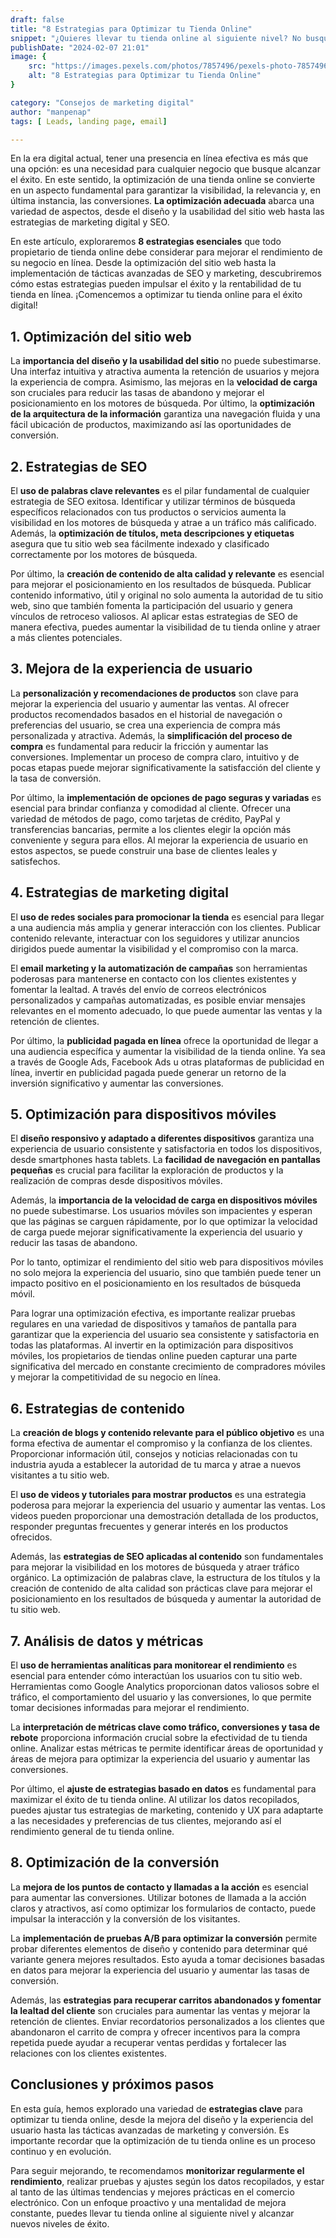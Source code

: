 ```yaml
---
draft: false
title: "8 Estrategias para Optimizar tu Tienda Online"
snippet: "¿Quieres llevar tu tienda online al siguiente nivel? No busques más. Nuestra guía detallada revela las mejores 8 estrategias para optimizar tu e-commerce y aumentar tus conversiones. ¡Empieza a optimizar hoy mismo!"
publishDate: "2024-02-07 21:01"
image: {
    src: "https://images.pexels.com/photos/7857496/pexels-photo-7857496.jpeg?auto=compress&cs=tinysrgb&w=1260&h=750&dpr=1",
    alt: "8 Estrategias para Optimizar tu Tienda Online"
}

category: "Consejos de marketing digital"
author: "manpenap"
tags: [ Leads, landing page, email]

---
```



En la era digital actual, tener una presencia en línea efectiva es más que una opción: es una necesidad para cualquier negocio que busque alcanzar el éxito. En este sentido, la optimización de una tienda online se convierte en un aspecto fundamental para garantizar la visibilidad, la relevancia y, en última instancia, las conversiones. **La optimización adecuada** abarca una variedad de aspectos, desde el diseño y la usabilidad del sitio web hasta las estrategias de marketing digital y SEO.

En este artículo, exploraremos **8 estrategias esenciales** que todo propietario de tienda online debe considerar para mejorar el rendimiento de su negocio en línea. Desde la optimización del sitio web hasta la implementación de tácticas avanzadas de SEO y marketing, descubriremos cómo estas estrategias pueden impulsar el éxito y la rentabilidad de tu tienda en línea. ¡Comencemos a optimizar tu tienda online para el éxito digital!


## 1. Optimización del sitio web

La **importancia del diseño y la usabilidad del sitio** no puede subestimarse. Una interfaz intuitiva y atractiva aumenta la retención de usuarios y mejora la experiencia de compra. Asimismo, las mejoras en la **velocidad de carga** son cruciales para reducir las tasas de abandono y mejorar el posicionamiento en los motores de búsqueda. Por último, la **optimización de la arquitectura de la información** garantiza una navegación fluida y una fácil ubicación de productos, maximizando así las oportunidades de conversión.

## 2. Estrategias de SEO

El **uso de palabras clave relevantes** es el pilar fundamental de cualquier estrategia de SEO exitosa. Identificar y utilizar términos de búsqueda específicos relacionados con tus productos o servicios aumenta la visibilidad en los motores de búsqueda y atrae a un tráfico más calificado. Además, la **optimización de títulos, meta descripciones y etiquetas** asegura que tu sitio web sea fácilmente indexado y clasificado correctamente por los motores de búsqueda.

Por último, la **creación de contenido de alta calidad y relevante** es esencial para mejorar el posicionamiento en los resultados de búsqueda. Publicar contenido informativo, útil y original no solo aumenta la autoridad de tu sitio web, sino que también fomenta la participación del usuario y genera vínculos de retroceso valiosos. Al aplicar estas estrategias de SEO de manera efectiva, puedes aumentar la visibilidad de tu tienda online y atraer a más clientes potenciales.


## 3. Mejora de la experiencia de usuario

La **personalización y recomendaciones de productos** son clave para mejorar la experiencia del usuario y aumentar las ventas. Al ofrecer productos recomendados basados en el historial de navegación o preferencias del usuario, se crea una experiencia de compra más personalizada y atractiva. Además, la **simplificación del proceso de compra** es fundamental para reducir la fricción y aumentar las conversiones. Implementar un proceso de compra claro, intuitivo y de pocas etapas puede mejorar significativamente la satisfacción del cliente y la tasa de conversión.

Por último, la **implementación de opciones de pago seguras y variadas** es esencial para brindar confianza y comodidad al cliente. Ofrecer una variedad de métodos de pago, como tarjetas de crédito, PayPal y transferencias bancarias, permite a los clientes elegir la opción más conveniente y segura para ellos. Al mejorar la experiencia de usuario en estos aspectos, se puede construir una base de clientes leales y satisfechos.

## 4. Estrategias de marketing digital

El **uso de redes sociales para promocionar la tienda** es esencial para llegar a una audiencia más amplia y generar interacción con los clientes. Publicar contenido relevante, interactuar con los seguidores y utilizar anuncios dirigidos puede aumentar la visibilidad y el compromiso con la marca.

El **email marketing y la automatización de campañas** son herramientas poderosas para mantenerse en contacto con los clientes existentes y fomentar la lealtad. A través del envío de correos electrónicos personalizados y campañas automatizadas, es posible enviar mensajes relevantes en el momento adecuado, lo que puede aumentar las ventas y la retención de clientes.

Por último, la **publicidad pagada en línea** ofrece la oportunidad de llegar a una audiencia específica y aumentar la visibilidad de la tienda online. Ya sea a través de Google Ads, Facebook Ads u otras plataformas de publicidad en línea, invertir en publicidad pagada puede generar un retorno de la inversión significativo y aumentar las conversiones.

## 5. Optimización para dispositivos móviles

El **diseño responsivo y adaptado a diferentes dispositivos** garantiza una experiencia de usuario consistente y satisfactoria en todos los dispositivos, desde smartphones hasta tablets. La **facilidad de navegación en pantallas pequeñas** es crucial para facilitar la exploración de productos y la realización de compras desde dispositivos móviles.

Además, la **importancia de la velocidad de carga en dispositivos móviles** no puede subestimarse. Los usuarios móviles son impacientes y esperan que las páginas se carguen rápidamente, por lo que optimizar la velocidad de carga puede mejorar significativamente la experiencia del usuario y reducir las tasas de abandono.

Por lo tanto, optimizar el rendimiento del sitio web para dispositivos móviles no solo mejora la experiencia del usuario, sino que también puede tener un impacto positivo en el posicionamiento en los resultados de búsqueda móvil.

Para lograr una optimización efectiva, es importante realizar pruebas regulares en una variedad de dispositivos y tamaños de pantalla para garantizar que la experiencia del usuario sea consistente y satisfactoria en todas las plataformas. Al invertir en la optimización para dispositivos móviles, los propietarios de tiendas online pueden capturar una parte significativa del mercado en constante crecimiento de compradores móviles y mejorar la competitividad de su negocio en línea.

## 6. Estrategias de contenido

La **creación de blogs y contenido relevante para el público objetivo** es una forma efectiva de aumentar el compromiso y la confianza de los clientes. Proporcionar información útil, consejos y noticias relacionadas con tu industria ayuda a establecer la autoridad de tu marca y atrae a nuevos visitantes a tu sitio web.

El **uso de videos y tutoriales para mostrar productos** es una estrategia poderosa para mejorar la experiencia del usuario y aumentar las ventas. Los videos pueden proporcionar una demostración detallada de los productos, responder preguntas frecuentes y generar interés en los productos ofrecidos.

Además, las **estrategias de SEO aplicadas al contenido** son fundamentales para mejorar la visibilidad en los motores de búsqueda y atraer tráfico orgánico. La optimización de palabras clave, la estructura de los títulos y la creación de contenido de alta calidad son prácticas clave para mejorar el posicionamiento en los resultados de búsqueda y aumentar la autoridad de tu sitio web.

## 7. Análisis de datos y métricas

El **uso de herramientas analíticas para monitorear el rendimiento** es esencial para entender cómo interactúan los usuarios con tu sitio web. Herramientas como Google Analytics proporcionan datos valiosos sobre el tráfico, el comportamiento del usuario y las conversiones, lo que permite tomar decisiones informadas para mejorar el rendimiento.

La **interpretación de métricas clave como tráfico, conversiones y tasa de rebote** proporciona información crucial sobre la efectividad de tu tienda online. Analizar estas métricas te permite identificar áreas de oportunidad y áreas de mejora para optimizar la experiencia del usuario y aumentar las conversiones.

Por último, el **ajuste de estrategias basado en datos** es fundamental para maximizar el éxito de tu tienda online. Al utilizar los datos recopilados, puedes ajustar tus estrategias de marketing, contenido y UX para adaptarte a las necesidades y preferencias de tus clientes, mejorando así el rendimiento general de tu tienda online.

## 8. Optimización de la conversión

La **mejora de los puntos de contacto y llamadas a la acción** es esencial para aumentar las conversiones. Utilizar botones de llamada a la acción claros y atractivos, así como optimizar los formularios de contacto, puede impulsar la interacción y la conversión de los visitantes.

La **implementación de pruebas A/B para optimizar la conversión** permite probar diferentes elementos de diseño y contenido para determinar qué variante genera mejores resultados. Esto ayuda a tomar decisiones basadas en datos para mejorar la experiencia del usuario y aumentar las tasas de conversión.

Además, las **estrategias para recuperar carritos abandonados y fomentar la lealtad del cliente** son cruciales para aumentar las ventas y mejorar la retención de clientes. Enviar recordatorios personalizados a los clientes que abandonaron el carrito de compra y ofrecer incentivos para la compra repetida puede ayudar a recuperar ventas perdidas y fortalecer las relaciones con los clientes existentes.

## Conclusiones y próximos pasos

En esta guía, hemos explorado una variedad de **estrategias clave** para optimizar tu tienda online, desde la mejora del diseño y la experiencia del usuario hasta las tácticas avanzadas de marketing y conversión. Es importante recordar que la optimización de tu tienda online es un proceso continuo y en evolución.

Para seguir mejorando, te recomendamos **monitorizar regularmente el rendimiento**, realizar pruebas y ajustes según los datos recopilados, y estar al tanto de las últimas tendencias y mejores prácticas en el comercio electrónico. Con un enfoque proactivo y una mentalidad de mejora constante, puedes llevar tu tienda online al siguiente nivel y alcanzar nuevos niveles de éxito.